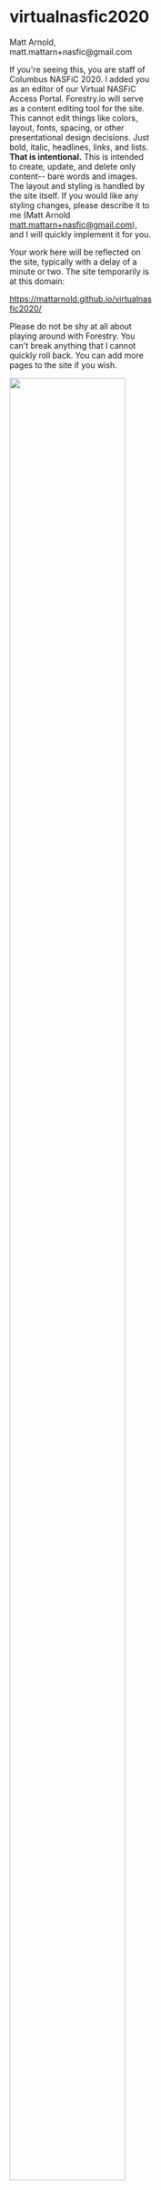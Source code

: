 # virtualnasfic2020
<div style="width: 50%">
Matt Arnold, matt.mattarn+nasfic@gmail.com

If you're seeing this, you are staff of Columbus NASFiC 2020. I added you as an editor of our Virtual NASFiC Access Portal. Forestry.io will serve as a content editing tool for the site. This cannot edit things like colors, layout, fonts, spacing, or other presentational design decisions. Just bold, italic, headlines, links, and lists. **That is intentional.** This is intended to create, update, and delete only content-- bare words and images. The layout and styling is handled by the site itself. If you would like any styling changes, please describe it to me (Matt Arnold matt.mattarn+nasfic@gmail.com), and I will quickly implement it for you.

Your work here will be reflected on the site, typically with a delay of a minute or two. The site temporarily is at this domain:

https://mattarnold.github.io/virtualnasfic2020/

Please do not be shy at all about playing around with Forestry. You can't break anything that I cannot quickly roll back. You can add more pages to the site if you wish.

<img src="https://mattarnold.github.io/virtualnasfic2020/assets/images/forestry_overview_screenshot.png" width="90%" />

<img src="https://mattarnold.github.io/virtualnasfic2020/assets/images/forestry_sidebar_screenshot.png" width="25%" style="float: left; margin-right: 1rem;" /> This is the Sidebar. In "Schedule Entries" and "Dealer Entries", you can create or edit individual scheduled events or dealers. Think of these as rows in a table. If you want to add a table with a new kind of data to the site, I can add it for you here.

In "Pages", you can pick out which Page you wish to edit or create.

"Posts" would be for making blog posts, but we are not running a blog at the moment. Feel free to request that I set up this feature.

"Media" lets you upload images or other media assets to the site, so that you can use them when editing a page.

<img src="https://mattarnold.github.io/virtualnasfic2020/assets/images/forestry_fields_screenshot.png" width="50%" style="float: left; margin-right: 1rem;" /> When you're creating or editing a Page, be sure to read and follow the explanatory instruction labels that I wrote on all these fields. For example, in "Category", you have to type the word "pages".

<img src="https://mattarnold.github.io/virtualnasfic2020/assets/images/forestry_editor_screenshot.png" width="25%" style="float: left; margin-right: 1rem;" /> You can just type into this whole area, and select part or all of what you've typed. It's a typical text editor. The large font line at the top is part of the editor too. It's set to be a headline paragraph.

A quick way to create a bulleted list is to start a line with a dash, then a space.

<img src="https://mattarnold.github.io/virtualnasfic2020/assets/images/forestry_editor_screenshot.png" width="25%" style="float: left; margin-right: 1rem;" /> This toolbar will make your text selection in the editor into bold, italic, a hyperlink, or a list.

You can click the { } button to see some snippets I set up for you. Snippets are basically macros with some parts where you need to type in the specifics. Let me know if there are any repetitive bits of text that you would like me to set up as a snippet.

Click the image button to add an image. Remember that you need to go to the sidebar and click "Media" to upload your image.

<img src="https://mattarnold.github.io/virtualnasfic2020/assets/images/forestry_save_screenshot.png" width="25%" style="float: left; margin-right: 1rem;" /> If we published a page, and you turn "Draft" to "ON", the page no longer appears on the site.

If you do some work on a published page, but you don't want the work to appear on the site yet, don't turn on "Draft", or the page would be invisible on the site. Instead, just leave this editor without clicking the "Save" button. Never fear-- Forestry saved your work for you automatically. The next time you come back to the editor for this page, Forestry will ask you if you wish to restore your work here,or discard it.

"Preview" is currently broken. I'm working with Forestry support to find out why.

Do you know Markdown? It's what you use when writing a Reddit comment, to add bold and italic and whatnot. This entire system is secretly converting your work to Markdown for you. If you prefer to type Markdown directly, click the three-dot symbol in the upper right, and from the menu, choose "Raw Editor".
</div>